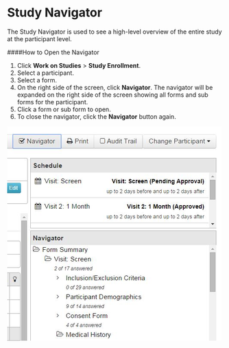 # Study Navigator

The Study Navigator is used to see a high-level overview of the entire study at the participant level.

####How to Open the Navigator
1. Click **Work on Studies** > **Study Enrollment**.
2. Select a participant.
3. Select a form.
4. On the right side of the screen, click **Navigator**. The navigator will be expanded on the right side of the screen showing all forms and sub forms for the participant.
6. Click a form or sub form to open.
7. To close the navigator, click the **Navigator** button again.

![](Navigator.JPG)
